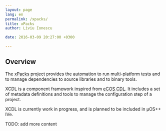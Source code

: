 ```yaml
---
layout: page
lang: en
permalink: /xpacks/
title: xPacks
author: Liviu Ionescu

date: 2016-03-09 20:27:00 +0300

---
```


## Overview

The [xPacks](https://xpack.github.io)
project provides the automation to run multi-platform tests
and to manage dependencies to source libraries and to binary tools.

XCDL is a component framework inspired from
[eCOS CDL](http://ecos.sourceware.org/ecos/docs-latest/cdl-guide/language.html).
It includes a set of metadata definitions and tools to manage the
configuration step of a project.

XCDL is currently work in progress,
and is planned to be included in µOS++ IVe.

TODO: add more content
